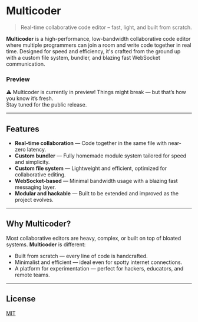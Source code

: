 # Multicoder

> Real-time collaborative code editor – fast, light, and built from scratch.

**Multicoder** is a high-performance, low-bandwidth collaborative code editor where multiple programmers can join a room and write code together in real time. Designed for speed and efficiency, it's crafted from the ground up with a custom file system, bundler, and blazing fast WebSocket communication.

### Preview
⚠️ Multicoder is currently in preview! Things might break — but that’s how you know it’s fresh.  
Stay tuned for the public release.

---

## Features

- **Real-time collaboration** — Code together in the same file with near-zero latency.
- **Custom bundler** — Fully homemade module system tailored for speed and simplicity.
- **Custom file system** — Lightweight and efficient, optimized for collaborative editing.
- **WebSocket-based** — Minimal bandwidth usage with a blazing fast messaging layer.
- **Modular and hackable** — Built to be extended and improved as the project evolves.

---

## Why Multicoder?

Most collaborative editors are heavy, complex, or built on top of bloated systems. **Multicoder** is different:

- Built from scratch — every line of code is handcrafted.
- Minimalist and efficient — ideal even for spotty internet connections.
- A platform for experimentation — perfect for hackers, educators, and remote teams.

---

## License

[MIT](./LICENSE)
